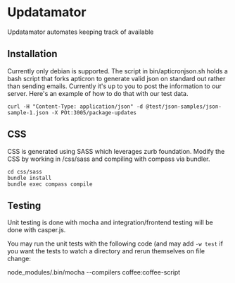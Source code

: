 # Updatamator

Updatamator automates keeping track of available

## Installation

Currently only debian is supported. The script in bin/apticronjson.sh holds a bash script that forks apticron to generate valid json on standard out rather than sending emails. Currently it's up to you to post the information to our server. Here's an example of how to do that with our test data.

    curl -H "Content-Type: application/json" -d @test/json-samples/json-sample-1.json -X POt:3005/package-updates

## CSS

CSS is generated using SASS which leverages zurb foundation. Modify the CSS by working in /css/sass and compiling with compass via bundler.

    cd css/sass
    bundle install
    bundle exec compass compile

## Testing

Unit testing is done with mocha and integration/frontend testing will be done with casper.js.

You may run the unit tests with the following code (and may add `-w test` if you want the tests to watch a directory and rerun themselves on file change:

  node_modules/.bin/mocha --compilers coffee:coffee-script
